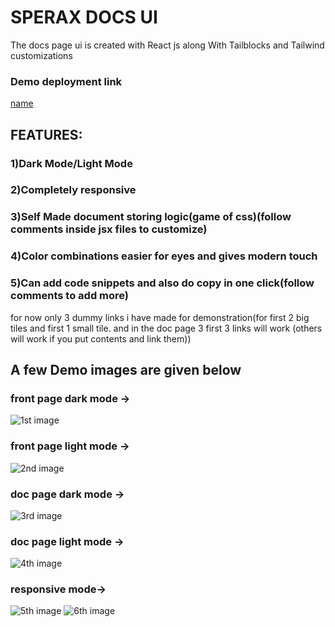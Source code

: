 # SPERAX DOCS UI

The docs page ui is created with React js along With Tailblocks and Tailwind customizations

### Demo deployment link
[name](limk)


## FEATURES:

### 1)Dark Mode/Light Mode
### 2)Completely responsive
### 3)Self Made document storing logic(game of css)(follow comments inside jsx files to customize)
### 4)Color combinations easier for eyes and gives modern touch
### 5)Can add code snippets and also do copy in one click(follow comments to add more)


for now only 3 dummy links i have made for demonstration(for first 2 big tiles and first 1 small tile. and in the doc page 3 first 3 links will work (others will work if you put contents and link them))

## A few Demo images are given below

### front page dark mode ->
![1st image](https://github.com/rupak2001/SPEARX_NAGV_UI/blob/main/readme_images/1.png)

### front page light mode ->
![2nd image](https://github.com/rupak2001/SPEARX_NAGV_UI/blob/main/readme_images/2.png)

### doc page dark mode ->
![3rd image](https://github.com/rupak2001/SPEARX_NAGV_UI/blob/main/readme_images/3.png)

### doc page light mode ->
![4th image](https://github.com/rupak2001/SPEARX_NAGV_UI/blob/main/readme_images/4.png)

### responsive mode->
![5th image](https://github.com/rupak2001/SPEARX_NAGV_UI/blob/main/readme_images/5.png)
![6th image](https://github.com/rupak2001/SPEARX_NAGV_UI/blob/main/readme_images/6.png)



